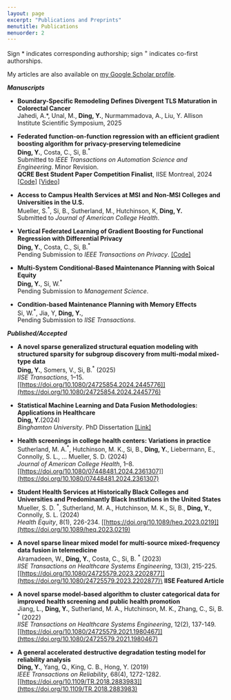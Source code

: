```yaml
---
layout: page
excerpt: "Publications and Preprints"
menutitle: Publications
menuorder: 2
---
```


Sign * indicates corresponding authorship; sign <sup>+</sup> indicates co-first authorships.

My articles are also available on [my Google Scholar profile](https://scholar.google.com/citations?user=UdiyDmQAAAAJ&hl=en).

__*Manuscripts*__
- **Boundary-Specific Remodeling Defines Divergent TLS Maturation in Colorectal Cancer**\
Jahedi, A.*, Unal, M., **Ding, Y.**, Nurmammadova, A., Liu, Y. Allison Institute Scientific Symposium, 2025

- **Federated function-on-function regression with an efficient gradient boosting algorithm for privacy-preserving telemedicine**\
**Ding, Y.**, Costa, C., Si, B.<sup>*</sup> \
Submitted to <em>IEEE Transactions on Automation Science and Engineering</em>. Minor Revision.\
**QCRE Best Student Paper Competition Finalist**, IISE Montreal, 2024
[[Code]](https://github.com/yuadamding/AI_Obstructive_Sleep_Apnea)
[[Video]](https://www.youtube.com/watch?v=lzrxyQvC4EA&ab_channel=YuDing)

- **Access to Campus Health Services at MSI and Non-MSI Colleges and Universities in the U.S.**\
Mueller, S.<sup>*</sup>, Si, B., Sutherland, M., Hutchinson, K, **Ding, Y.** \
Submitted to <em>Journal of American College Health</em>.

- **Vertical Federated Learning of Gradient Boosting for Functional Regression with Differential Privacy**\
**Ding, Y.**, Costa, C., Si, B.<sup>*</sup> \
Pending Submission to <em>IEEE Transactions on Privacy</em>.
[[Code]](https://github.com/yuadamding/s2dp_federated_study)

- **Multi-System Conditional-Based Maintenance Planning with Soical Equity**\
**Ding, Y.**, Si, W.<sup>*</sup> \
Pending Submission to <em>Management Science</em>.

- **Condition-based Maintenance Planning with Memory Effects**\
Si, W.<sup>*</sup>, Jia, Y, **Ding, Y.**,\
Pending Submission to <em>IISE Transactions</em>.

__*Published/Accepted*__

- **A novel sparse generalized structural equation modeling with structured sparsity for subgroup discovery from multi-modal mixed-type data**\
**Ding, Y.**, Somers, V., Si, B.<sup>*</sup> (2025) \
<em>IISE Transactions</em>, 1–15.
[[https://doi.org/10.1080/24725854.2024.2445776]](https://doi.org/10.1080/24725854.2024.2445776)

- **Statistical Machine Learning and Data Fusion Methodologies: Applications in Healthcare**\
**Ding, Y.**(2024) \
<em>Binghamton University</em>. PhD Dissertation [[Link]](https://www.proquest.com/docview/3102310714?pq-origsite=gscholar&fromopenview=true&sourcetype=Dissertations%20&%20Theses)

- **Health screenings in college health centers: Variations in practice**\
Sutherland, M. A.<sup>*</sup>, Hutchinson, M. K., Si, B., **Ding, Y.**, Liebermann, E., Connolly, S. L., … Mueller, S. D.  (2024) \
<em>Journal of American College Health</em>, 1–8.
[[https://doi.org/10.1080/07448481.2024.2361307]](https://doi.org/10.1080/07448481.2024.2361307)

- **Student Health Services at Historically Black Colleges and Universities and Predominantly Black Institutions in the United States**\
Mueller, S. D. <sup>*</sup>, Sutherland, M. A., Hutchinson, M. K., Si, B., **Ding, Y.**, Connolly, S. L. (2024) \
<em>Health Equity</em>, 8(1), 226-234. 
[[https://doi.org/10.1089/heq.2023.0219]](https://doi.org/10.1089/heq.2023.0219)

- **A novel sparse linear mixed model for multi-source mixed-frequency data fusion in telemedicine**\
Alramadeen, W., **Ding, Y.**, Costa, C., Si, B. <sup>*</sup>   (2023)\
<em>IISE Transactions on Healthcare Systems Engineering</em>, 13(3), 215-225.[[https://doi.org/10.1080/24725579.2023.2202877]](https://doi.org/10.1080/24725579.2023.2202877)\
**IISE Featured Article**

- **A novel sparse model-based algorithm to cluster categorical data for improved health screening and public health promotion**\
Jiang, L., **Ding, Y.**, Sutherland, M. A., Hutchinson, M. K., Zhang, C., Si, B. <sup>*</sup>  (2022) \
<em>IISE Transactions on Healthcare Systems Engineering</em>, 12(2), 137-149. 
[[https://doi.org/10.1080/24725579.2021.1980467]](https://doi.org/10.1080/24725579.2021.1980467)

- **A general accelerated destructive degradation testing model for reliability analysis**\
**Ding, Y.**, Yang, Q., King, C. B., Hong, Y. (2019) \
<em>IEEE Transactions on Reliability</em>, 68(4), 1272-1282.
[[https://doi.org/10.1109/TR.2018.2883983]](https://doi.org/10.1109/TR.2018.2883983)
        


